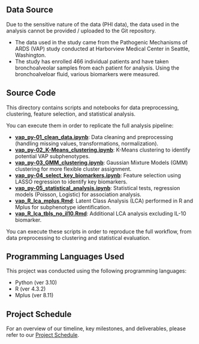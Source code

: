 ## Data Source
Due to the sensitive nature of the data (PHI data), the data used in the analysis cannot be provided / uploaded
to the Git repository.
- The data used in the study came from the Pathogenic Mechanisms of ARDS (VAP) study conducted at
Harborview Medical Center in Seattle, Washington.
- The study has enrolled 466 individual patients and have taken bronchoalveolar samples from each patient for analysis.
Using the bronchoalveloar fluid, various biomarkers were measured.

## Source Code
This directory contains scripts and notebooks for data preprocessing, clustering, feature selection, and statistical analysis. 

You can execute them in order to replicate the full analysis pipeline:
- [**vap_py-01_clean_data.ipynb**](https://github.com/parvatijay2901/VAP-biomarker-analysis/blob/main/src/vap_py-01_clean_data.ipynb): Data cleaning and preprocessing (handling missing values, transformations, normalization).
- [**vap_py-02_K-Means_clustering.ipynb**](https://github.com/parvatijay2901/VAP-biomarker-analysis/blob/main/src/vap_py-02_K-Means_clustering.ipynb): K-Means clustering to identify potential VAP subphenotypes.
- [**vap_py-03_GMM_clustering.ipynb**](https://github.com/parvatijay2901/VAP-biomarker-analysis/blob/main/src/vap_py-03_GMM_clustering.ipynb): Gaussian Mixture Models (GMM) clustering for more flexible cluster assignment.
- [**vap_py-04_select_key_biomarkers.ipynb**](https://github.com/parvatijay2901/VAP-biomarker-analysis/blob/main/src/vap_py-04_select_key_biomarkers.ipynb): Feature selection using LASSO regression to identify key biomarkers.
- [**vap_py-05_statistical_analysis.ipynb**](https://github.com/parvatijay2901/VAP-biomarker-analysis/blob/main/src/vap_py-05_statistical_analysis.ipynb): Statistical tests, regression models (Poisson, Logistic) for association analysis.
- [**vap_R_lca_mplus.Rmd**](https://github.com/parvatijay2901/VAP-biomarker-analysis/blob/main/src/vap_R_lca_mplus.Rmd): Latent Class Analysis (LCA) performed in R and Mplus for subphenotype identification.
- [**vap_R_lca_tbls_no_il10.Rmd**](https://github.com/parvatijay2901/VAP-biomarker-analysis/blob/main/src/vap_R_lca_tbls_no_il10.Rmd): Additional LCA analysis excluding IL-10 biomarker.

You can execute these scripts in order to reproduce the full workflow, from data preprocessing to clustering and statistical evaluation.

## Programming Languages Used
This project was conducted using the following programming languages:
- Python (ver 3.10)
- R (ver 4.3.2)
- Mplus (ver 8.11)

## Project Schedule
For an overview of our timeline, key milestones, and deliverables, please refer to our [Project Schedule](https://docs.google.com/spreadsheets/d/1VE4ter8T9P7Dyw9IoaM-TGWxcX9u4XD06o6ftDjTkio/edit?usp=sharing).
